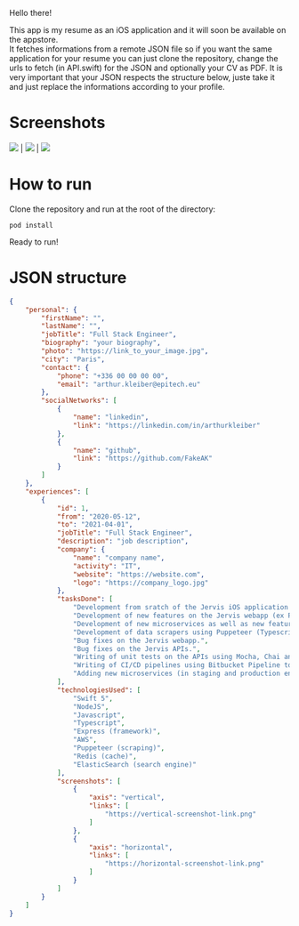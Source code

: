 Hello there!

This app is my resume as an iOS application and it will soon be available on the appstore.  
It fetches informations from a remote JSON file so if you want the same application for your resume you can just clone the repository, change the urls to fetch (in API.swift) for the JSON and optionally your CV as PDF.  It is very important that your JSON respects the structure below, juste take it and just replace the informations according to your profile.

# Screenshots
![](https://cv-pool-bucket.s3.eu-west-3.amazonaws.com/arthurkleiber/screenshots/app/1.PNG)  |  ![](https://cv-pool-bucket.s3.eu-west-3.amazonaws.com/arthurkleiber/screenshots/app/2.PNG) | ![](https://cv-pool-bucket.s3.eu-west-3.amazonaws.com/arthurkleiber/screenshots/app/3.PNG)

# How to run
Clone the repository and run at the root of the directory:
```
pod install
```
Ready to run!

# JSON structure

```json
{
    "personal": {
        "firstName": "",
        "lastName": "",
        "jobTitle": "Full Stack Engineer",
        "biography": "your biography",
        "photo": "https://link_to_your_image.jpg",
        "city": "Paris",
        "contact": {
            "phone": "+336 00 00 00 00",
            "email": "arthur.kleiber@epitech.eu"
        },
        "socialNetworks": [
            {
                "name": "linkedin",
                "link": "https://linkedin.com/in/arthurkleiber"
            },
            {
                "name": "github",
                "link": "https://github.com/FakeAK"
            }
        ]
    },
    "experiences": [
        {
            "id": 1,
            "from": "2020-05-12",
            "to": "2021-04-01",
            "jobTitle": "Full Stack Engineer",
            "description": "job description",
            "company": {
                "name": "company name",
                "activity": "IT",
                "website": "https://website.com",
                "logo": "https://company_logo.jpg"
            },
            "tasksDone": [
                "Development from sratch of the Jervis iOS application using Swift 5, Combine (Reactive Programming), Realm (internal database), MVVM & VIPER (architectures), Cocoapods (for depencencies), Firebase Crashlytics (crash analytics) and Fastlane.",
                "Development of new features on the Jervis webapp (ex PlugR) using VueJS.",
                "Development of new microservices as well as new features on those already existing using NodeJS (Typescript), ElasticSearch (search engine), Redis (cache), Puppeteer (data scraping).",
                "Development of data scrapers using Puppeteer (Typescript) to scrap open and non-open data from the French National Assembly and Senate.",
                "Bug fixes on the Jervis webapp.",
                "Bug fixes on the Jervis APIs.",
                "Writing of unit tests on the APIs using Mocha, Chai and Supertest.",
                "Writing of CI/CD pipelines using Bitbucket Pipeline to deploy microservices on AWS (ECS, ECR, EC2 & Lambda).",
                "Adding new microservices (in staging and production environments) using AWS (ECS, ECR, EC2, Lambda, API Gateway, RDS, ELB, S3, IAM, SQS, Elasticsearch Service, Route 53 etc)."
            ],
            "technologiesUsed": [
                "Swift 5",
                "NodeJS",
                "Javascript",
                "Typescript",
                "Express (framework)",
                "AWS",
                "Puppeteer (scraping)",
                "Redis (cache)",
                "ElasticSearch (search engine)"
            ],
            "screenshots": [
                {
                    "axis": "vertical",
                    "links": [
                        "https://vertical-screenshot-link.png"
                    ]
                },
                {
                    "axis": "horizontal",
                    "links": [
                        "https://horizontal-screenshot-link.png"
                    ]
                }
            ]
        }
    ]
}
```